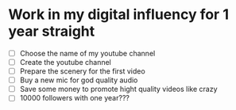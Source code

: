 # Work in my digital influency for 1 year straight

* [ ] Choose the name of my youtube channel
* [ ] Create the youtube channel
* [ ] Prepare the scenery for the first video
* [ ] Buy a new mic for god quality audio
* [ ] Save some money to promote hight quality videos like crazy
* [ ] 10000 followers with one year???
